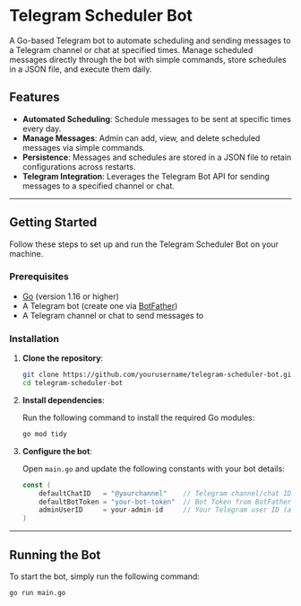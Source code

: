 # Telegram Scheduler Bot

A Go-based Telegram bot to automate scheduling and sending messages to a Telegram channel or chat at specified times. Manage scheduled messages directly through the bot with simple commands, store schedules in a JSON file, and execute them daily.

## Features

- **Automated Scheduling**: Schedule messages to be sent at specific times every day.
- **Manage Messages**: Admin can add, view, and delete scheduled messages via simple commands.
- **Persistence**: Messages and schedules are stored in a JSON file to retain configurations across restarts.
- **Telegram Integration**: Leverages the Telegram Bot API for sending messages to a specified channel or chat.

---

## Getting Started

Follow these steps to set up and run the Telegram Scheduler Bot on your machine.

### Prerequisites

- [Go](https://golang.org/doc/install) (version 1.16 or higher)
- A Telegram bot (create one via [BotFather](https://core.telegram.org/bots#botfather))
- A Telegram channel or chat to send messages to

### Installation

1. **Clone the repository**:

    ```bash
    git clone https://github.com/yourusername/telegram-scheduler-bot.git
    cd telegram-scheduler-bot
    ```

2. **Install dependencies**:

    Run the following command to install the required Go modules:

    ```bash
    go mod tidy
    ```

3. **Configure the bot**:

    Open `main.go` and update the following constants with your bot details:

    ```go
    const (
        defaultChatID   = "@yourchannel"    // Telegram channel/chat ID
        defaultBotToken = "your-bot-token"  // Bot Token from BotFather
        adminUserID     = your-admin-id     // Your Telegram user ID (admin-only access)
    )
    ```

---

## Running the Bot

To start the bot, simply run the following command:

```bash
go run main.go
